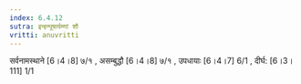 ```yaml
---
index: 6.4.12
sutra: इन्हन्पूषार्यम्णां शौ
vritti: anuvritti
---
```


सर्वनामस्थाने [6।4।8] ७/१ , असम्बुद्धौ  [6।4।8] ७/१ , उपधायाः  [6।4।7]  6/1 , दीर्घ: [6।3।111] 1/1  